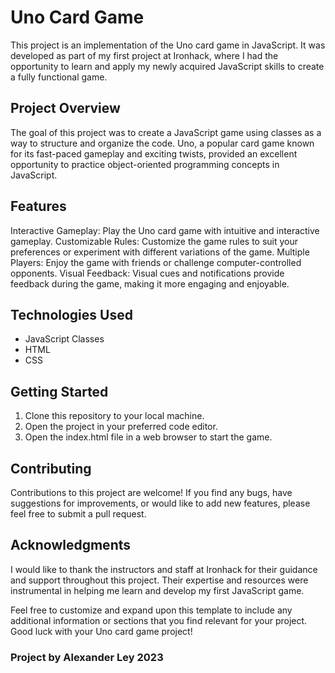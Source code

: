 # Uno Card Game
This project is an implementation of the Uno card game in JavaScript. It was developed as part of my first project at Ironhack, where I had the opportunity to learn and apply my newly acquired JavaScript skills to create a fully functional game.

## Project Overview
The goal of this project was to create a JavaScript game using classes as a way to structure and organize the code. Uno, a popular card game known for its fast-paced gameplay and exciting twists, provided an excellent opportunity to practice object-oriented programming concepts in JavaScript.

## Features
Interactive Gameplay: Play the Uno card game with intuitive and interactive gameplay.
Customizable Rules: Customize the game rules to suit your preferences or experiment with different variations of the game.
Multiple Players: Enjoy the game with friends or challenge computer-controlled opponents.
Visual Feedback: Visual cues and notifications provide feedback during the game, making it more engaging and enjoyable.

## Technologies Used
- JavaScript Classes
- HTML
- CSS

## Getting Started
1. Clone this repository to your local machine.
2. Open the project in your preferred code editor.
3. Open the index.html file in a web browser to start the game.

## Contributing
Contributions to this project are welcome! If you find any bugs, have suggestions for improvements, or would like to add new features, please feel free to submit a pull request.

## Acknowledgments
I would like to thank the instructors and staff at Ironhack for their guidance and support throughout this project. Their expertise and resources were instrumental in helping me learn and develop my first JavaScript game.

Feel free to customize and expand upon this template to include any additional information or sections that you find relevant for your project. Good luck with your Uno card game project!

### Project by Alexander Ley 2023
